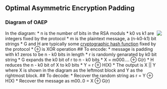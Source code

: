 ## Optimal Asymmetric Encryption Padding 
### Diagram of OAEP
<img src="https://upload.wikimedia.org/wikipedia/commons/thumb/1/18/Oaep-diagram-20080305.png/250px-Oaep-diagram-20080305.png" style="float: right;"/>
In the diagram:
* n is the number of bits in the RSA moduls
* k0 vs k1 are integers fixed by the protocol 
* m is the plaintext message, a (n-k0-k1) bit strings
* G and H are typically some <a href="https://en.wikipedia.org/wiki/Cryptographic_hash_function">cryptographic hash function</a> fixed by the protocol 
* ⊕ is XOR operation
## To encode:
* message is padding with k1 zeros to be n - k0 bits in length
* r is randomly genarated by k0 bit string
* G expands the k0 bit of r to n - k0 bits
* X = m000.... ⊕ G(r)
* H reduces the n - k0 bit of X to k0 bits
* Y = r ⊕ H(X)
* The output is X || Y where X is shown in the diagram as the leftmost block and Y as the rightmost block.
## To decode:
* Recover the random string as r = Y ⊕ H(X)
* Recover the message as m00..0 = X ⊕ G(r)

